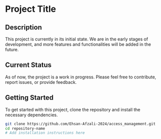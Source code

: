 # Project Title  

## Description  

This project is currently in its initial state. We are in the early stages of development, and more features and functionalities will be added in the future.  

## Current Status  

As of now, the project is a work in progress. Please feel free to contribute, report issues, or provide feedback.   

## Getting Started  

To get started with this project, clone the repository and install the necessary dependencies.  

```bash  
git clone https://github.com/Ehsan-Afzali-2024/access_management.git  
cd repository-name  
# Add installation instructions here  
